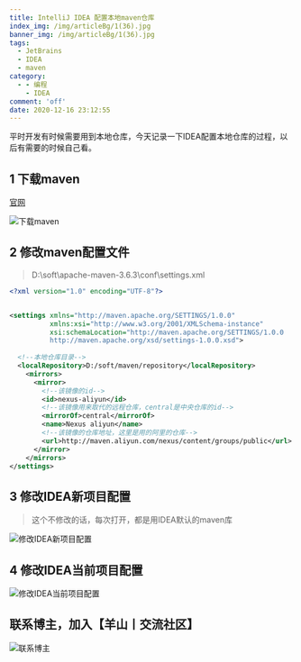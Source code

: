 ```yaml
---
title: IntelliJ IDEA 配置本地maven仓库
index_img: /img/articleBg/1(36).jpg
banner_img: /img/articleBg/1(36).jpg
tags:
  - JetBrains
  - IDEA
  - maven
category:
  - - 编程
    - IDEA
comment: 'off'
date: 2020-12-16 23:12:55
---
```


平时开发有时候需要用到本地仓库，今天记录一下IDEA配置本地仓库的过程，以后有需要的时候自己看。

<!-- more -->

## 1 下载maven

[官网](https://maven.apache.org/download.cgi)

![下载maven](/img/articleContent/IntelliJ_IDEA_配置本地仓库/maven.png)

## 2 修改maven配置文件

> D:\soft\apache-maven-3.6.3\conf\settings.xml

```xml
<?xml version="1.0" encoding="UTF-8"?>


<settings xmlns="http://maven.apache.org/SETTINGS/1.0.0" 
          xmlns:xsi="http://www.w3.org/2001/XMLSchema-instance" 
          xsi:schemaLocation="http://maven.apache.org/SETTINGS/1.0.0 
          http://maven.apache.org/xsd/settings-1.0.0.xsd">
          
  <!--本地仓库目录-->
  <localRepository>D:/soft/maven/repository</localRepository>
	<mirrors>
	  <mirror>
	    <!--该镜像的id-->
	    <id>nexus-aliyun</id>
	    <!--该镜像用来取代的远程仓库，central是中央仓库的id-->
	    <mirrorOf>central</mirrorOf>
	    <name>Nexus aliyun</name>
	    <!--该镜像的仓库地址，这里是用的阿里的仓库-->
	    <url>http://maven.aliyun.com/nexus/content/groups/public</url>
	  </mirror>
	</mirrors>
</settings>
```

## 3 修改IDEA新项目配置

> 这个不修改的话，每次打开，都是用IDEA默认的maven库

![修改IDEA新项目配置](/img/articleContent/IntelliJ_IDEA_配置本地仓库/IDEA_MAVEN_1.png)

## 4 修改IDEA当前项目配置

![修改IDEA当前项目配置](/img/articleContent/IntelliJ_IDEA_配置本地仓库/IDEA_MAVEN_2.png)

## 联系博主，加入【羊山丨交流社区】
![联系博主](/img/icon/wechatFindMe.png)